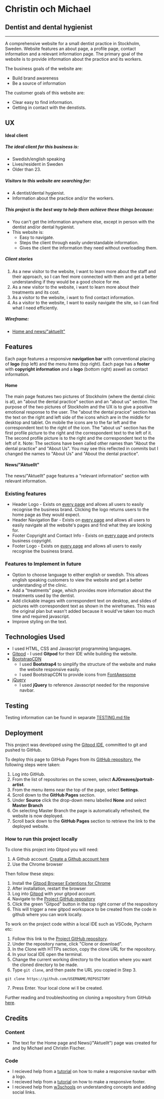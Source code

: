 # Christin och Michael

## Dentist and dental hygienist

---

A comprehensive website for a small dentist practice in Stockholm, Sweden. Website features an about page, a profile page, contact information and a relevant information page. The primary goal of the website is to provide information about the practice and its workers.

The business goals of the website are:
* Build brand awareness
* Be a source of information

The customer goals of this website are:
* Clear easy to find information.
* Getting in contact with the denstists.

## UX

#### Ideal client

##### The ideal client for this business is:
* Swedish/english speaking
* Lives/resident in Sweden
* Older than 23.

##### Visitors to this website are searching for:
* A dentist/dental hygienist.
* Information about the practice and/or the workers.

##### This project is the best way to help them achieve these things because:
* You can't get the information anywhere else, except in person with the dentist and/or dental hygienist.
* This website is:
    * Easy to navigate.
    * Steps the client through easily understandable information.
    * Gives the client the information they need without overloading them.

##### Client stories
1. As a new visitor to the website, I want to learn more about the staff and their approach, so I can feel more connected with them and get a better understanding if they would be a good choice for me.
2. As a new visitor to the website, i want to learn more about their treatments and its cost.
3. As a visitor to the website, i want to find contact information.
4. As a visitor to the website, I want to easily navigate the site, so I can find what I need efficiently.

##### Wireframe: 

- [Home and news/"aktuellt"](assets/wireframes/wireframe.pdf)


## Features

Each page features a responsive **navigation bar** with conventional placing of **logo** (top left) and the menu items (top right).
Each page has a **footer** with **copyright information** and a **logo** (bottom right) aswell as contact information.

#### Home
The main page features two pictures of Stockholm (where the dental clinic is at), an "about the dental practice" section and an "about us" section.
The purpose of the two pictures of Stockholm and the UX is to give a positive emotional response to the user.
The "about the dental pracice" section has the text on the right and left side of the icons which are in the middle for desktop and tablet. On mobile the icons are to the far left and the correspondent text to the right of the icon.
The "about us" section has the first profile picture to the right and the correspondent text to the left of it. The second profile picture is to the right and the correspondent text to the left of it.
Note: The sections have been called other names than "About the dental practice" and "About Us". You may see this reflected in commits but I changed the names to "About Us" and "About the dental practice".

#### News/"Aktuellt"

The news/"Aktuellt" page features a "relevant information" section with relevant information.

### Existing features

- Header Logo - Exists on [every page](../index.html) and allows all users to easily recognise the business brand. Clicking the logo returns users to the home page as they would expect.
- Header Navigation Bar - Exists on [every page](../index.html) and allows all users to easily navigate all the website's pages and find what they are looking for.
- Footer Copyright and Contact Info - Exists on [every page](../index.html) and protects business copyright.
- Footer Logo - Exists on [every page](../index.html) and allows all users to easily recognise the business brand.

### Features to Implement in future
- Option to choose language to either english or swedish. This allows english speaking customers to view the website and get a better understanding of the clinic.
- Add a "treatments" page, which provides more information about the treatments used by the dentist.
- Add clickable images with correspondent text on desktop, and slides of pictures with correspondent text as shown in the wireframes. This was the original plan but wasn't added because it would've taken too much time and required javascript.
- Improve styling on the text.

## Technologies Used

- I used HTML, CSS and Javascript programming languages.
- [Gitpod](https://gitpod.io) - I used **Gitpod** for their IDE while building the website.
- [BootstrapCDN](https://www.bootstrapcdn.com/)
    - I used **Bootstrap4** to simplify the structure of the website and make the website responsive easily.
    - I used BootstrapCDN to provide icons from [FontAwesome](https://www.bootstrapcdn.com/fontawesome/)
- [jQuery](https://jquery.com/)
    - I used **jQuery** to reference Javascript needed for the responsive navbar.

## Testing 

Testing information can be found in separate [TESTING.md file](TESTING.md)

## Deployment

This project was developed using the [Gitpod IDE](https://gitpod.io), committed to git and pushed to GitHub.

To deploy this page to GitHub Pages from its [GitHub repository](https://github.com/AJGreaves/portrait-artist), the following steps were taken: 
1. Log into GitHub. 
2. From the list of repositories on the screen, select **AJGreaves/portrait-artist**.
3. From the menu items near the top of the page, select **Settings**.
4. Scroll down to the **GitHub Pages** section.
5. Under **Source** click the drop-down menu labelled **None** and select **Master Branch**
6. On selecting Master Branch the page is automatically refreshed, the website is now deployed. 
7. Scroll back down to the **GitHub Pages** section to retrieve the link to the deployed website.


### How to run this project locally

To clone this project into Gitpod you will need:
1. A Github account. [Create a Github account here](https://github.com/)
2. Use the Chrome browser 

Then follow these steps:
1. Install the [Gitpod Browser Extentions for Chrome](https://www.gitpod.io/docs/browser-extension/)
2. After installation, restart the browser
3. Log into [Gitpod](https://gitpod.com) with your gitpod account.
4. Navigate to the [Project GitHub repository](https://github.com/AJGreaves/portrait-artist)
5. Click the green "Gitpod" button in the top right corner of the respository
6. This will trigger a new gitpod workspace to be created from the code in github where you can work locally.

To work on the project code within a local IDE such as VSCode, Pycharm etc:
1. Follow this link to the [Project GitHub repository](https://github.com/AJGreaves/portrait-artist).
2. Under the repository name, click "Clone or download".
3. In the Clone with HTTPs section, copy the clone URL for the repository. 
4. In your local IDE open the terminal.
5. Change the current working directory to the location where you want the cloned directory to be made.
6. Type ```git clone```, and then paste the URL you copied in Step 3.
```console
git clone https://github.com/USERNAME/REPOSITORY
```
7. Press Enter. Your local clone wi
ll be created.

Further reading and troubleshooting on cloning a repository from GitHub [here](https://help.github.com/en/articles/cloning-a-repository).

## Credits

### Content
- The text for the Home page and News(/"Aktuellt") page was created for and by Michael and Christin Fischer.

### Code
- I recieved help from a [tutorial](https://www.youtube.com/watch?v=gt8zOLQ8A0w) on how to make a responsive navbar with a logo.
- I recieved help from a [tutorial](https://www.youtube.com/watch?v=vsBaCblIOuQ) on how to make a responsive footer.
- I recieved help from [w3schools](https://www.w3schools.com/) on understanding concepts and adding social links.